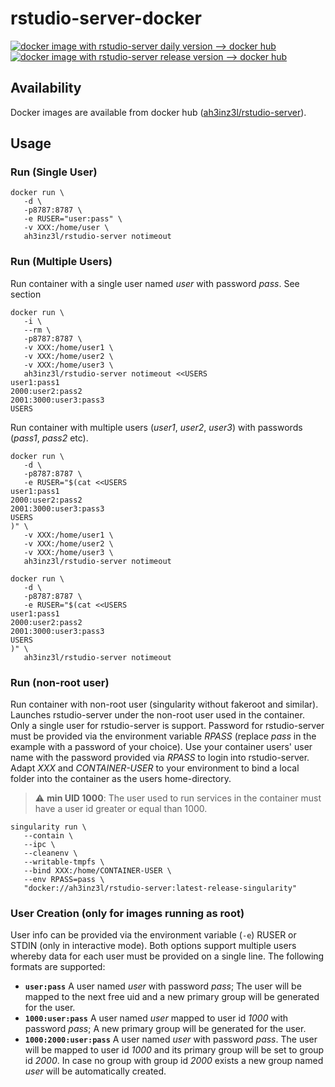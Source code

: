 # rstudio-server-docker

[![docker image with rstudio-server daily version --> docker hub](https://github.com/aheinzel/rstudio-server-docker/actions/workflows/build-and-push-docker-image_with_daily_build.yml/badge.svg)](https://github.com/aheinzel/rstudio-server-docker/actions/workflows/build-and-push-docker-image_with_daily_build.yml)
[![docker image with rstudio-server release version --> docker hub](https://github.com/aheinzel/rstudio-server-docker/actions/workflows/build-and-push-docker-image_with_stable_build.yml/badge.svg)](https://github.com/aheinzel/rstudio-server-docker/actions/workflows/build-and-push-docker-image_with_stable_build.yml)

## Availability
Docker images are available from docker hub ([ah3inz3l/rstudio-server](https://hub.docker.com/r/ah3inz3l/rstudio-server)).

## Usage
### Run (Single User)
```
docker run \
   -d \
   -p8787:8787 \
   -e RUSER="user:pass" \
   -v XXX:/home/user \
   ah3inz3l/rstudio-server notimeout
```

### Run (Multiple Users)
Run container with a single user named *user* with password *pass*. See section
```
docker run \
   -i \
   --rm \
   -p8787:8787 \
   -v XXX:/home/user1 \
   -v XXX:/home/user2 \
   -v XXX:/home/user3 \
   ah3inz3l/rstudio-server notimeout <<USERS
user1:pass1
2000:user2:pass2
2001:3000:user3:pass3
USERS
```

Run container with multiple users (*user1*, *user2*, *user3*) with passwords (*pass1*, *pass2* etc).
```
docker run \
   -d \
   -p8787:8787 \
   -e RUSER="$(cat <<USERS
user1:pass1
2000:user2:pass2
2001:3000:user3:pass3
USERS
)" \
   -v XXX:/home/user1 \
   -v XXX:/home/user2 \
   -v XXX:/home/user3 \
   ah3inz3l/rstudio-server notimeout
```

```
docker run \
   -d \
   -p8787:8787 \
   -e RUSER="$(cat <<USERS
user1:pass1
2000:user2:pass2
2001:3000:user3:pass3
USERS
)" \
   ah3inz3l/rstudio-server notimeout
```

### Run (non-root user)
Run container with non-root user (singularity without fakeroot and similar). Launches rstudio-server under the non-root user used in the container. Only a single user for rstudio-server is support. Password for rstudio-server must be provided via the environment variable *RPASS* (replace *pass* in the example with a password of your choice). Use your container users' user name with the password provided via *RPASS* to login into rstudio-server. Adapt *XXX* and *CONTAINER-USER* to your environment to bind a local folder into the container as the users home-directory. 
> :warning: **min UID 1000**: The user used to run services in the container must have a user id greater or equal than 1000.
```
singularity run \
   --contain \
   --ipc \
   --cleanenv \
   --writable-tmpfs \
   --bind XXX:/home/CONTAINER-USER \
   --env RPASS=pass \
   "docker://ah3inz3l/rstudio-server:latest-release-singularity"
```

### User Creation (only for images running as root)
User info can be provided via the environment variable (`-e`) RUSER or STDIN (only in interactive mode). Both options support multiple users whereby data for each user must be provided on a single line. The following formats are supported:
* **`user:pass`** A user named *user* with password *pass*; The user will be mapped to the next free uid and a new primary group will be generated for the user.
* **`1000:user:pass`** A user named *user* mapped to user id *1000* with password *pass*; A new primary group will be generated for the user.
* **`1000:2000:user:pass`** A user named *user* with password *pass*. The user will be mapped to user id *1000* and its primary group will be set to group id *2000*. In case no group with group id *2000* exists a new group named *user* will be automatically created.

